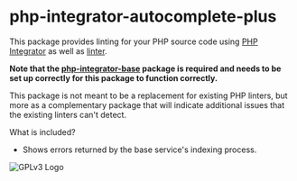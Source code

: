 # php-integrator-autocomplete-plus

This package provides linting for your PHP source code using [PHP Integrator](https://github.com/Gert-dev/php-integrator-base) as well as [linter](https://github.com/atom-community/linter).

**Note that the [php-integrator-base](https://github.com/Gert-dev/php-integrator-base) package is required and needs to be set up correctly for this package to function correctly.**

This package is not meant to be a replacement for existing PHP linters, but more as a complementary package that will indicate additional issues that the existing linters can't detect.

What is included?
  * Shows errors returned by the base service's indexing process.

![GPLv3 Logo](http://gplv3.fsf.org/gplv3-127x51.png)
